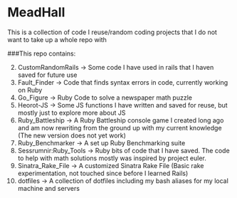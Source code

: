 MeadHall
========

This is a collection of code I reuse/random coding projects that I do not want to take up a whole repo with

###This repo contains:

2. CustomRandomRails -> Some code I have used in rails that I haven saved for future use
2. Fault_Finder -> Code that finds syntax errors in code, currently working on Ruby
2. Go_Figure -> Ruby Code to solve a newspaper math puzzle
2. Heorot-JS -> Some JS functions I have written and saved for reuse, but mostly just to explore more about JS
3. Ruby_Battleship -> A Ruby Battleship console game I created long ago and am now rewriting from the ground up with my current knowledge (The new version does not yet work)
4. Ruby_Benchmarker -> A set up Ruby Benchmarking suite
5. Sessrumnir:Ruby_Tools -> Ruby bits of code that I have saved. The code to help with math solutions mostly was inspired by project euler.
6. Sinatra_Rake_File -> A customized Sinatra Rake File (Basic rake experimentation, not touched since before I learned Rails)
7. dotfiles -> A collection of dotfiles including my bash aliases for my local machine and servers



